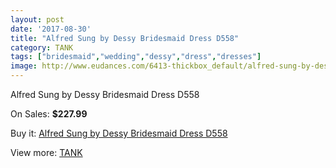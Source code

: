 ```yaml
---
layout: post
date: '2017-08-30'
title: "Alfred Sung by Dessy Bridesmaid Dress D558"
category: TANK
tags: ["bridesmaid","wedding","dessy","dress","dresses"]
image: http://www.eudances.com/6413-thickbox_default/alfred-sung-by-dessy-bridesmaid-dress-d558.jpg
---
```

Alfred Sung by Dessy Bridesmaid Dress D558

On Sales: **$227.99**
<a href="https://www.eudances.com/en/tank/2332-alfred-sung-by-dessy-bridesmaid-dress-d558.html"><amp-img layout="responsive" width="600" height="600" src="//www.eudances.com/6413-thickbox_default/alfred-sung-by-dessy-bridesmaid-dress-d558.jpg" alt="Alfred Sung by Dessy Bridesmaid Dress D558 0" /></a>
<a href="https://www.eudances.com/en/tank/2332-alfred-sung-by-dessy-bridesmaid-dress-d558.html"><amp-img layout="responsive" width="600" height="600" src="//www.eudances.com/6414-thickbox_default/alfred-sung-by-dessy-bridesmaid-dress-d558.jpg" alt="Alfred Sung by Dessy Bridesmaid Dress D558 1" /></a>

Buy it: [Alfred Sung by Dessy Bridesmaid Dress D558](https://www.eudances.com/en/tank/2332-alfred-sung-by-dessy-bridesmaid-dress-d558.html "Alfred Sung by Dessy Bridesmaid Dress D558")

View more: [TANK](https://www.eudances.com/en/28-tank "TANK")